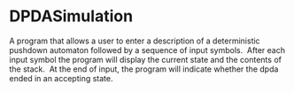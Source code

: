 # DPDASimulation
A program that allows a user to enter a description of a deterministic pushdown automaton followed by a sequence of input symbols.  After each input symbol the program will display the current state and the contents of the stack.  At the end of input, the program will indicate whether the dpda ended in an accepting state.
